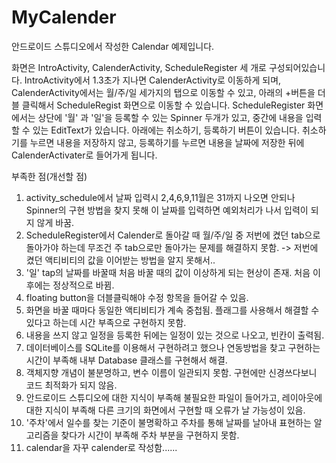 # MyCalender
안드로이드 스튜디오에서 작성한 Calendar 예제입니다.

화면은 IntroActivity, CalenderActivity, ScheduleRegister 세 개로 구성되어있습니다.
IntroActivity에서 1.3초가 지나면 CalenderActivity로 이동하게 되며, CalenderActivity에서는 월/주/일 세가지의 탭으로 이동할 수 있고, 아래의 +버튼을 더블 클릭해서 ScheduleRegist 화면으로 이동할 수 있습니다.
ScheduleRegister 화면에서는 상단에 '월' 과 '일'을 등록할 수 있는 Spinner 두개가 있고, 중간에 내용을 입력할 수 있는 EditText가 있습니다. 
아래에는 취소하기, 등록하기 버튼이 있습니다. 취소하기를 누르면 내용을 저장하지 않고, 등록하기를 누르면 내용을 날짜에 저장한 뒤에 CalenderActivater로 들어가게 됩니다.



부족한 점(개선할 점)

1. activity_schedule에서 날짜 입력시 2,4,6,9,11월은 31까지 나오면 안되나 Spinner의 구현 방법을 찾지 못해 이 날짜를 입력하면 예외처리가 나서 입력이 되지 않게 바꿈.
2. ScheduleRegister에서 Calender로 돌아갈 때 월/주/일 중 저번에 켰던 tab으로 돌아가야 하는데 무조건 주 tab으로만 돌아가는 문제를 해결하지 못함. -> 저번에 켰던 액티비티의 값을 이어받는 방법을 알지 못해서..
3. '일' tap의 날짜를 바꿀때 처음 바꿀 때의 값이 이상하게 되는 현상이 존재. 처음 이후에는 정상적으로 바뀜.
4. floating button을 더블클릭해야 수정 항목을 들어갈 수 있음.
5. 화면을 바꿀 때마다 동일한 액티비티가 계속 중첩됨. 플래그를 사용해서 해결할 수 있다고 하는데 시간 부족으로 구현하지 못함.
6. 내용을 쓰지 않고 일정을 등록한 뒤에는 일정이 있는 것으로 나오고, 빈칸이 출력됨.
7. 데이터베이스를 SQLite를 이용해서 구현하려고 했으나 연동방법을 찾고 구현하는 시간이 부족해 내부 Database 클래스를 구현해서 해결.
8. 객체지향 개념이 불분명하고, 변수 이름이 일관되지 못함. 구현에만 신경쓰다보니 코드 최적화가 되지 않음.
9. 안드로이드 스튜디오에 대한 지식이 부족해 불필요한 파일이 들어가고, 레이아웃에 대한 지식이 부족해 다른 크기의 화면에서 구현할 때 오류가 날 가능성이 있음.
10. '주차'에서 일수를 찾는 기준이 불명확하고 주차를 통해 날짜를 날아내 표현하는 알고리즘을 찾다가 시간이 부족해 주차 부분을 구현하지 못함.
11. calendar을 자꾸 calender로 작성함......
